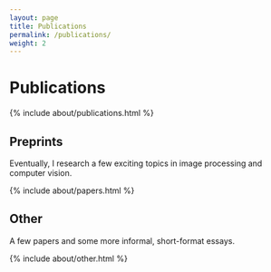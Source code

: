 ```yaml
---
layout: page
title: Publications
permalink: /publications/
weight: 2
---
```


# **Publications**


<div class="row">
{% include about/publications.html %}
</div>

## **Preprints**

Eventually, I research a few exciting topics in image processing and computer vision.

<div class="row">
{% include about/papers.html %}
</div>

## **Other**

A few papers and some more informal, short-format essays.

<div class="row">
{% include about/other.html %}
</div>

